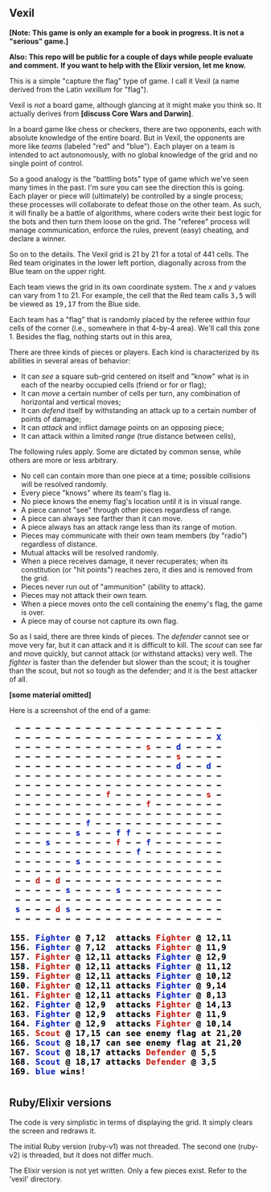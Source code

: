 Vexil 
-----

**[Note: This game is only an example for a book in progress. It is not a "serious" game.]**

**Also: This repo will be public for a couple of days while people evaluate and comment.**
**If you want to help with the Elixir version, let me know.**

This is a simple "capture the flag" type of game. I call it Vexil (a name 
derived from the Latin <i>vexillum</i> for "flag").

Vexil is <i>not</i> a board game, although glancing at it might make you think so.
It actually derives from <b>[discuss Core Wars and Darwin]</b>.

In a board game like chess or checkers, there are two opponents, each with 
absolute knowledge of the entire board. But in Vexil, the opponents are more
like <i>teams</i> (labeled "red" and "blue"). Each player on a team is intended to 
act autonomously, with no global knowledge of the grid and no single point of
control.

So a good analogy is the "battling bots" type of game which we've seen many times
in the past. I'm sure you can see the direction this is going. Each player or 
piece will (ultimately) be controlled by a single process; these processes will
collaborate to defeat those on the other team. As such, it will finally be a 
battle of algorithms, where coders write their best logic for the bots and then
turn them loose on the grid. The "referee" process will manage communication, 
enforce the rules, prevent (easy) cheating, and declare a winner.

So on to the details. The Vexil grid is 21 by 21 for a total of 441 cells.
The Red team originates in the lower left portion, diagonally across from the
Blue team on the upper right.

Each team views the grid in its own coordinate system. The <i>x</i> and <i>y</i> values 
can vary from 1 to 21. For example, the cell that the Red team calls <tt>3,5</tt>
will be viewed as <tt>19,17</tt> from the Blue side.

Each team has a "flag" that is randomly placed by the referee within four cells
of the corner (i.e., somewhere in that 4-by-4 area). We'll call this zone 1.
Besides the flag, nothing starts out in this area,

There are three kinds of pieces or players. Each kind is characterized by its
abilities in several areas of behavior:

 * It can <i>see</i> a square sub-grid centered on itself and "know" what is in each of the nearby occupied cells (friend or for or flag);
 * It can <i>move</i> a certain number of cells per turn, any combination of horizontal and vertical moves;
 * It can <i>defend</i> itself by withstanding an attack up to a certain number of points of damage;
 * It can <i>attack</i> and inflict damage points on an opposing piece;
 * It can attack within a limited <i>range</i> (true distance between cells),

The following rules apply. Some are dictated by common sense, while others are
more or less arbitrary.

 * No cell can contain more than one piece at a time; possible collisions will be resolved randomly.
 * Every piece "knows" where its team's flag is.
 * No piece knows the enemy flag's location until it is in visual range.
 * A piece cannot "see" through other pieces regardless of range.
 * A piece can always see farther than it can move.
 * A piece always has an attack range less than its range of motion.
 * Pieces may communicate with their own team members (by "radio") regardless of distance.
 * Mutual attacks will be resolved randomly.
 * When a piece receives damage, it never recuperates; when its constitution (or "hit points") reaches zero, it dies and is removed from the grid.
 * Pieces never run out of "ammunition" (ability to attack).
 * Pieces may not attack their own team.
 * When a piece moves onto the cell containing the enemy's flag, the game is over.
 * A piece may of course not capture its own flag.

So as I said, there are three kinds of pieces. The <i>defender</i> cannot see or move
very far, but it can attack and it is difficult to kill. The <i>scout</i> can see far
and move quickly, but cannot attack (or withstand attacks) very well. The
<i>fighter</i> is faster than the defender but slower than the scout; it is tougher
than the scout, but not so tough as the defender; and it is the best attacker
of all. 

**[some material omitted]**
 
Here is a screenshot of the end of a game:

![sample end game](game.png "sample end game")


Ruby/Elixir versions
--------------------

The code is very simplistic in terms of displaying the grid. It simply clears
the screen and redraws it.

The initial Ruby version (ruby-v1) was not threaded. The second one (ruby-v2)
is threaded, but it does not differ much.

The Elixir version is not yet written. Only a few pieces exist. Refer to the
'vexil' directory.

<meta charset='UTF-8'>

